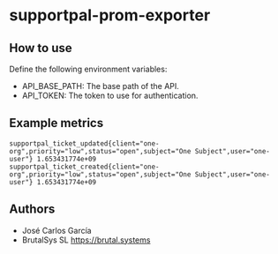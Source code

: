 # supportpal-prom-exporter

## How to use

Define the following environment variables:

- API_BASE_PATH: The base path of the API.
- API_TOKEN: The token to use for authentication.

## Example metrics

````
supportpal_ticket_updated{client="one-org",priority="low",status="open",subject="One Subject",user="one-user"} 1.653431774e+09
supportpal_ticket_created{client="one-org",priority="low",status="open",subject="One Subject",user="one-user"} 1.653431774e+09
````

## Authors

- José Carlos García
- BrutalSys SL <https://brutal.systems>

